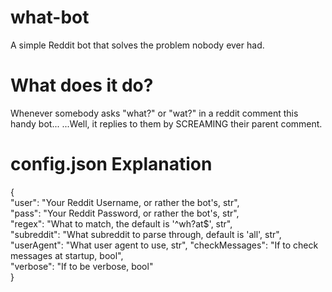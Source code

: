 # what-bot
A simple Reddit bot that solves the problem nobody ever had.

# What does it do?
Whenever somebody asks "what?" or "wat?" in a reddit comment this handy bot...
...Well, it replies to them by SCREAMING their parent comment.

# config.json Explanation
{  
	"user": "Your Reddit Username, or rather the bot's, str",  
	"pass": "Your Reddit Password, or rather the bot's, str",  
	"regex": "What to match, the default is '^wh?at$', str",  
	"subreddit": "What subreddit to parse through, default is 'all', str",  
	"userAgent": "What user agent to use, str",
	"checkMessages": "If to check messages at startup, bool",  
	"verbose": "If to be verbose, bool"  
}
